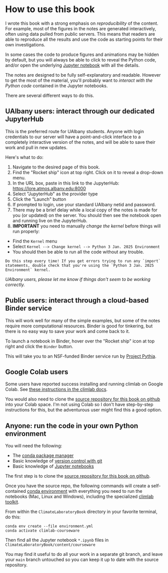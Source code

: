 # How to use this book

I wrote this book with a strong emphasis on *reproducibility* of the content.
For example, most of the figures in the notes are generated interactively,
often using data pulled from public servers. This means that readers are able
to reproduce all the results and use the code as starting points
for their own investigations.

In some cases the code to produce figures and animations may be hidden by default,
but you will always be able to click to reveal the Python code, and/or
open the underlying [Jupyter notebook][notebook] with all the details.

The notes are designed to be fully self-explanatory and readable.
However to get the most of the material, you'll probably want to
*interact with the Python code* contained in the Jupyter notebooks.

There are several different ways to do this.

## UAlbany users: interact through our dedicated JupyterHub

This is the preferred route for UAlbany students. Anyone with login credentials
to our server will have a point-and-click interface to a completely interactive
version of the notes, and will be able to save their work and pull in new updates.

Here's what to do:

1. Navigate to the desired page of this book.
2. Find the "Rocket ship" icon at top right. Click on it to reveal a drop-down menu.
3. In the URL box, paste in this link to the JupyterHub: <https://lore.atmos.albany.edu:8000>
4. Select "JupyterHub" as the provider type
5. Click the "Launch" button
6. If prompted to login, use your standard UAlbany netid and password.
7. There may be a brief delay while a local copy of the notes is made for you (or updated) on the server. You should then see the notebook open and running live on the JupyterHub.
8. **IMPORTANT** you need to manually *change the kernel* before things will run properly:
  - Find the `Kernel` menu
  - Select `Kernel --> Change kernel --> Python 3 Jan. 2025 Environment`
  - You should then be able to run all the code without any trouble.

```{note}
Do this step every time! If you get errors trying to run any `import` statements, double check that you're using the `Python 3 Jan. 2025 Environment` kernel.
```

*UAlbany users, please let me know if things don't seem to be working correctly.*

## Public users: interact through a cloud-based Binder service

This will work well for many of the simple examples,
but some of the notes require more computational resources.
Binder is good for tinkering, but there is no easy way to save your work and come back to it.

To launch a notebook in Binder, hover over the "Rocket ship" icon at top right and click the `Binder` button. 

This will take you to an NSF-funded Binder service run by [Project Pythia](https://projectpythia.org).

## Google Colab users

Some users have reported success installing and running climlab on Google Colab. 
See [these instructions in the climlab docs](https://climlab.readthedocs.io/en/latest/installation.html#installing-on-google-colab). 

You would also need to clone the [source repository for this book on github][repo] into your Colab space. 
I'm not using Colab so I don't have step-by-step instructions for this, but the adventurous user might find this a good option.

## Anyone: run the code in your own Python environment

You will need the following:

- The [conda package manager](https://docs.conda.io/en/latest/)
- Basic knowledge of [version control with git](https://git-scm.com)
- Basic knowledge of [Jupyter notebooks][notebook]

The first step is to clone the [source repository for this book on github][repo].

Once you have the source repo, the following commands will create a self-contained
[conda environment](https://docs.conda.io/projects/conda/en/latest/user-guide/concepts/environments.html)
with everything you need to run the notebooks (Mac, Linux and Windows),
including the specialized [climlab toolkit][climlab].

From within the `ClimateLaboratoryBook` directory in your favorite terminal, do this:

```
conda env create --file environment.yml
conda activate climlab-courseware
```

Then find all the Jupyter notebook `*.ipynb` files in `ClimateLaboratoryBook/content/courseware`

You may find it useful to do all your work in a separate git branch,
and leave your `main` branch untouched so you can keep it up to date with
the source repository.

[repo]: https://github.com/brian-rose/ClimateLaboratoryBook
[climlab]: https://github.com/climlab/climlab
[book]: https://brian-rose.github.io/ClimateLaboratoryBook/
[notebook]: https://jupyter-notebook.readthedocs.io/en/stable/

